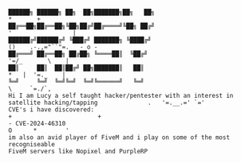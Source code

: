 
    ██████╗ ██████╗ ██╗  ██╗███████╗██╗   ██╗                                                                  *       +
    ██╔══██╗██╔══██╗╚██╗██╔╝██╔════╝╚██╗ ██╔╝                                                             '                 |
    ██████╔╝██████╔╝ ╚███╔╝ ███████╗ ╚████╔╝                                                          ()    .-.,="``"=.   - o -
    ██╔═══╝ ██╔══██╗ ██╔██╗ ╚════██║  ╚██╔╝                                                                 '=/_       \    |
    ██║     ██║  ██║██╔╝ ██╗███████║   ██║                                                               *   |  '=._    |
    ╚═╝     ╚═╝  ╚═╝╚═╝  ╚═╝╚══════╝   ╚═╝                                                                    \     `=./`,  
    Hi I am Lucy a self taught hacker/pentester with an interest in satellite hacking/tapping              .   '=.__.=' `='  
    CVE's i have discovered:                                                                         +                        +
    - CVE-2024-46310                                                                                      O      *        '  
    im also an avid player of FiveM and i play on some of the most recogniseable 
    FiveM servers like Nopixel and PurpleRP
<!--
**PRX5Y/PRX5Y** is a ✨ _special_ ✨ repository because its `README.md` (this file) appears on your GitHub profile.

Here are some ideas to get you started:

- 🔭 I’m currently working on ...
- 🌱 I’m currently learning ...
- 👯 I’m looking to collaborate on ...
- 🤔 I’m looking for help with ...
- 💬 Ask me about ...
- 📫 How to reach me: ...
- 😄 Pronouns: ...
- ⚡ Fun fact: ...
-->
